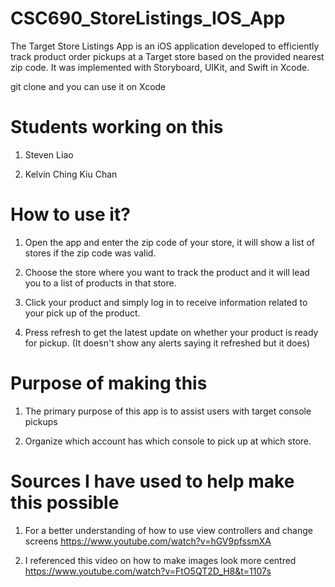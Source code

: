 # CSC690_StoreListings_IOS_App

The Target Store Listings App is an iOS application developed to efficiently track product order pickups at a Target store based on the provided nearest zip code. It was implemented with Storyboard, UIKit, and Swift in Xcode.

git clone and you can use it on Xcode

# Students working on this

1. Steven Liao

2. Kelvin Ching Kiu Chan

# How to use it?

1. Open the app and enter the zip code of your store, it will show a list of stores if the zip code was valid.

2. Choose the store where you want to track the product and it will lead you to a list of products in that store.

3. Click your product and simply log in to receive information related to your pick up of the product. 

4. Press refresh to get the latest update on whether your product is ready for pickup. (It doesn't show any alerts saying it refreshed but it does)

# Purpose of making this

1. The primary purpose of this app is to assist users with target console pickups

2. Organize which account has which console to pick up at which store.

# Sources I have used to help make this possible

1. For a better understanding of how to use view controllers and change screens
https://www.youtube.com/watch?v=hGV9pfssmXA

2. I referenced this video on how to make images look more centred
https://www.youtube.com/watch?v=FtO5QT2D_H8&t=1107s




